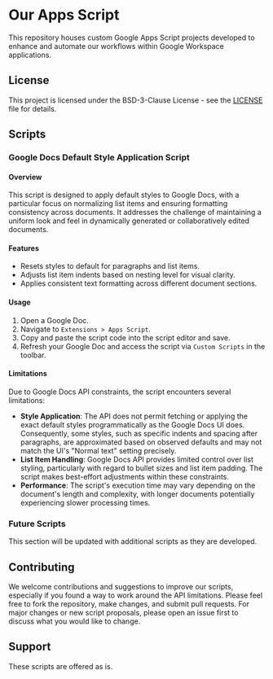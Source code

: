
# Our Apps Script

This repository houses custom Google Apps Script projects developed to enhance and automate our workflows within Google Workspace applications.

## License

This project is licensed under the BSD-3-Clause License - see the [LICENSE](LICENSE) file for details.

## Scripts

### Google Docs Default Style Application Script

#### Overview

This script is designed to apply default styles to Google Docs, with a particular focus on normalizing list items and ensuring formatting consistency across documents. It addresses the challenge of maintaining a uniform look and feel in dynamically generated or collaboratively edited documents.

#### Features

-   Resets styles to default for paragraphs and list items.
-   Adjusts list item indents based on nesting level for visual clarity.
-   Applies consistent text formatting across different document sections.

#### Usage

1.  Open a Google Doc.
2.  Navigate to `Extensions > Apps Script`.
3.  Copy and paste the script code into the script editor and save.
4.  Refresh your Google Doc and access the script via `Custom Scripts` in the toolbar.

#### Limitations

Due to Google Docs API constraints, the script encounters several limitations:

-   **Style Application**: The API does not permit fetching or applying the exact default styles programmatically as the Google Docs UI does. Consequently, some styles, such as specific indents and spacing after paragraphs, are approximated based on observed defaults and may not match the UI's "Normal text" setting precisely.
-   **List Item Handling**: Google Docs API provides limited control over list styling, particularly with regard to bullet sizes and list item padding. The script makes best-effort adjustments within these constraints.
-   **Performance**: The script's execution time may vary depending on the document's length and complexity, with longer documents potentially experiencing slower processing times.

### Future Scripts

This section will be updated with additional scripts as they are developed.

## Contributing

We welcome contributions and suggestions to improve our scripts, especially if you found a way to work around the API limitations. Please feel free to fork the repository, make changes, and submit pull requests. For major changes or new script proposals, please open an issue first to discuss what you would like to change.

## Support

These scripts are offered as is.
